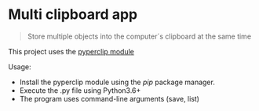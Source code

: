 # Multi clipboard app

> Store multiple objects into the computer´s clipboard at the same time

This project uses the [pyperclip module](https://pypi.org/project/pyperclip/)

Usage:
* Install the pyperclip module using the _pip_ package manager.
* Execute the .py file using Python3.6+
* The program uses command-line arguments (save, list)
